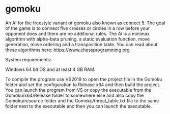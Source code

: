 # gomoku
An AI for the freestyle variant of gomoku also known as connect 5. The goal of the game is to connect five crosses or circles in a row before your opponent does and there are no additional rules. The AI is a minimax algorithm with alpha-beta pruning, a static evaluation function, move generation, move ordering and a transposition table. You can read about these algorithms here: https://www.chessprogramming.org.

System requirements:

Windows 64 bit OS and at least 4 GB RAM.

To compile the program use VS2019 to open the project file in the Gomoku folder and set the configuration to Release x64 and then build the project. You can launch the program from VS or copy the executable from the Gomoku/x64/Release folder to somewhere else and also copy the Gomoku/resource folder and the Gomoku/threat_table.txt file to the same folder next to the executable and then you can launch the executable.
